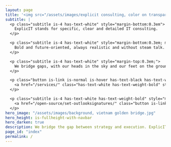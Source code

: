 ```yaml
---
layout: page
title: '<img src="/assets/images/explicit consulting, color on transparent, company and slogan.png" alt="ExplicIT Consulting. We bridge the gap." style="height: 3em; object-fit: contain; margin-left:-0.25em; margin-bottom:0.3em;"><!--ExplicIT Consulting. We bridge the gap.-->'
subtitle: |
  <p class="subtitle is-4 has-text-white" style="margin-bottom:0.3em">
    ExplicIT stands for specific, clear and detailed IT consulting.
  </p>

  <p class="subtitle is-4 has-text-white" style="margin-bottom:0.3em; margin-top:0.3em">
    Bold and future-oriented, always realistic and without steam talk.
  </p>

  <p class="subtitle is-4 has-text-white" style="margin-top:0.3em;">
    We bridge gaps, with our heads in the sky and our feet on the ground.
  </p>

  <p class="button is-link is-normal is-hover has-text-black has-text-weight-bold" style="margin-top:1.5em;">
    <a href="/services/" class="has-text-white has-text-weight-bold" style="background-color: limegreen;>>> Which gap can we bridge for you?</a>
  </p>

  <p class="subtitle is-4 has-text-white has-text-weight-bold" style="margin-top:1.5em;">
    <a href="/open-source/set-outlooksignatures/" class="button is-link is-normal is-hover has-text-black has-text-weight-bold" style="background-image: linear-gradient(to right, darkgoldenrod, goldenrod, darkgoldenrod, goldenrod, darkgoldenrod);">>> Set-OutlookSignatures Benefactor Circle add-on</a>
  </p>
hero_image: "/assets/images/background, vietnam golden bridge.jpg"
hero_height: is-fullheight-with-navbar
hero_darken: true
description: We bridge the gap between strategy and execution. ExplicIT stands for specific, clear and detailed IT consulting.
page_id: "index"
permalink: /
---
```

